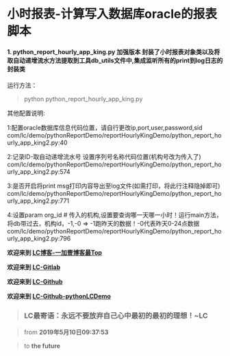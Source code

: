 # 小时报表-计算写入数据库oracle的报表脚本
#### 1. python_report_hourly_app_king.py 加强版本 封装了小时报表对象类以及将取自动递增流水方法提取到工具db_utils文件中,集成监听所有的print到log日志的封装类

运行方法：
> python python_report_hourly_app_king.py

其他配置说明:

1:配置oracle数据库信息代码位置，请自行更改ip,port,user,password,sid
com/lc/demo/pythonReportDemo/reportHourlyKingDemo/python_report_hourly_app_king2.py:40

2:记录ID-取自动递增流水号 设置序列号名称代码位置(机构号改为传入了)
com/lc/demo/pythonReportDemo/reportHourlyKingDemo/python_report_hourly_app_king2.py:574

3:是否开启将print msg打印内容导出至log文件(如需打印，将此行注释隐掉即可)
com/lc/demo/pythonReportDemo/reportHourlyKingDemo/python_report_hourly_app_king2.py:771

4:设置param org_id # 传入的机构,设置要查询哪一天哪一小时！运行main方法，将db带过去，机构id，-1,-0 => -1跑昨天的数据！-0代表昨天0-24点数据
com/lc/demo/pythonReportDemo/reportHourlyKingDemo/python_report_hourly_app_king2.py:796

**欢迎来到 [LC博客-一加壹博客最Top](http://www.oneplusone.vip)**

**欢迎来到 [LC-Gitlab](https://gitlab.com/ahviplc)**

**欢迎来到 [LC-Github](https://github.com/ahviplc)**

**欢迎来到 [LC-Github-pythonLCDemo](https://github.com/ahviplc/pythonLCDemo)**

> ### LC最寄语：永远不要放弃自己心中最初的最初的理想！~LC

> from **2019年5月10日09:37:53**

> to **the future**